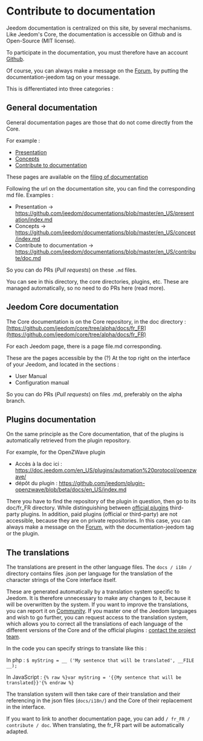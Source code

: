 # Contribute to documentation

Jeedom documentation is centralized on this site, by several mechanisms. Like Jeedom's Core, the documentation is accessible on Github and is Open-Source (MIT license).

To participate in the documentation, you must therefore have an account [Github](https://github.com/).

Of course, you can always make a message on the [Forum](https://community.jeedom.com/), by putting the documentation-jeedom tag on your message.

This is differentiated into three categories :

## General documentation

General documentation pages are those that do not come directly from the Core.

For example :

- [Presentation](https://doc.jeedom.com/en_US/presentation/)
- [Concepts](https://doc.jeedom.com/en_US/concept/)
- [Contribute to documentation](https://doc.jeedom.com/en_US/contribute/doc)

These pages are available on the [filing of documentation](https://github.com/jeedom/documentations/tree/master/fr_FR)

Following the url on the documentation site, you can find the corresponding md file. Examples :

- Presentation -> https://github.com/jeedom/documentations/blob/master/en_US/presentation/index.md
- Concepts -> https://github.com/jeedom/documentations/blob/master/en_US/concept/index.md
- Contribute to documentation -> https://github.com/jeedom/documentations/blob/master/en_US/contribute/doc.md

So you can do PRs (*Pull requests*) on these `.md` files.

You can see in this directory, the core directories, plugins, etc. These are managed automatically, so no need to do PRs here (read more).


## Jeedom Core documentation

The Core documentation is on the Core repository, in the doc directory : [https://github.com/jeedom/core/tree/alpha/docs/fr_FR](https://github.com/jeedom/core/tree/alpha/docs/fr_FR)

For each Jeedom page, there is a page file.md corresponding.

These are the pages accessible by the (?) At the top right on the interface of your Jeedom, and located in the sections :

- User Manual
- Configuration manual

So you can do PRs (*Pull requests*) on files .md, preferably on the alpha branch.


## Plugins documentation

On the same principle as the Core documentation, that of the plugins is automatically retrieved from the plugin repository.

For example, for the OpenZWave plugin

- Accès à la doc ici : https://doc.jeedom.com/en_US/plugins/automation%20protocol/openzwave/
- dépôt du plugin : https://github.com/jeedom/plugin-openzwave/blob/beta/docs/en_US/index.md

There you have to find the repository of the plugin in question, then go to its doc/fr_FR directory. While distinguishing between [official plugins](https://github.com/jeedom) third-party plugins. In addition, paid plugins (official or third-party) are not accessible, because they are on private repositories. In this case, you can always make a message on the [Forum](https://community.jeedom.com/), with the documentation-jeedom tag or the plugin.


## The translations

The translations are present in the other language files. The `docs / i18n /` directory contains files .json per language for the translation of the character strings of the Core interface itself.

These are generated automatically by a translation system specific to Jeedom. It is therefore unnecessary to make any changes to it, because it will be overwritten by the system. If you want to improve the translations, you can report it on [Community](https://community.jeedom.com/). If you master one of the Jeedom languages and wish to go further, you can request access to the translation system, which allows you to correct all the translations of each language of the different versions of the Core and of the official plugins : [contact the project team](mailto:contact@jeedom.com).

In the code you can specify strings to translate like this :

In php : `$ myString = __ ('My sentence that will be translated', __FILE __);`

In JavaScript : ``{% raw %}var myString = '{{My sentence that will be translated}}'{% endraw %}``

The translation system will then take care of their translation and their referencing in the json files (`docs/i18n/`) and the Core of their replacement in the interface.

If you want to link to another documentation page, you can add `/ fr_FR / contribute / doc`. When translating, the fr_FR part will be automatically adapted.


